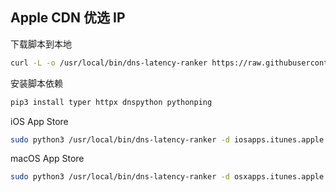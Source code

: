 ## Apple CDN 优选 IP

下载脚本到本地

```bash
curl -L -o /usr/local/bin/dns-latency-ranker https://raw.githubusercontent.com/qsoyq/shell/main/scripts/python/tool/dns_latency_ranker.py 
```

安装脚本依赖

```bash
pip3 install typer httpx dnspython pythonping 
```

iOS App Store

```bash
sudo python3 /usr/local/bin/dns-latency-ranker -d iosapps.itunes.apple.com
```

macOS App Store

```bash
sudo python3 /usr/local/bin/dns-latency-ranker -d osxapps.itunes.apple.com
```
